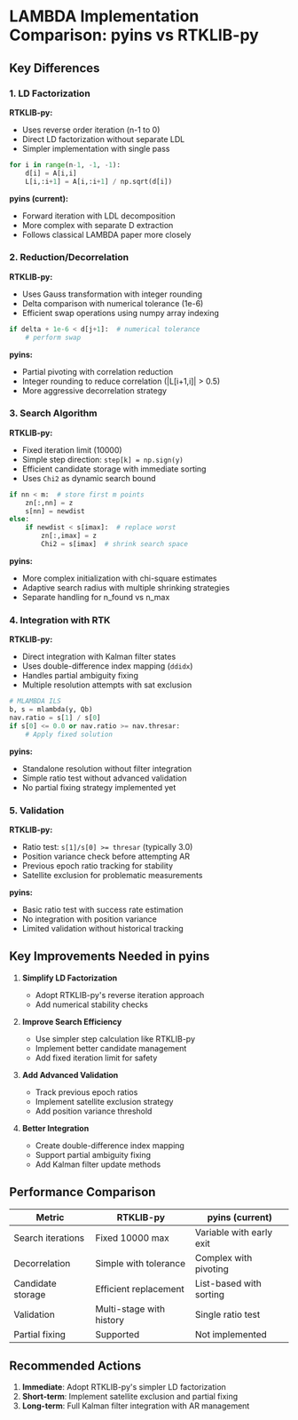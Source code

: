 # LAMBDA Implementation Comparison: pyins vs RTKLIB-py

## Key Differences

### 1. **LD Factorization**
   
**RTKLIB-py:**
- Uses reverse order iteration (n-1 to 0)
- Direct LD factorization without separate LDL
- Simpler implementation with single pass
```python
for i in range(n-1, -1, -1):
    d[i] = A[i,i]
    L[i,:i+1] = A[i,:i+1] / np.sqrt(d[i])
```

**pyins (current):**
- Forward iteration with LDL decomposition
- More complex with separate D extraction
- Follows classical LAMBDA paper more closely

### 2. **Reduction/Decorrelation**

**RTKLIB-py:**
- Uses Gauss transformation with integer rounding
- Delta comparison with numerical tolerance (1e-6)
- Efficient swap operations using numpy array indexing
```python
if delta + 1e-6 < d[j+1]:  # numerical tolerance
    # perform swap
```

**pyins:**
- Partial pivoting with correlation reduction
- Integer rounding to reduce correlation (|L[i+1,i]| > 0.5)
- More aggressive decorrelation strategy

### 3. **Search Algorithm**

**RTKLIB-py:**
- Fixed iteration limit (10000)
- Simple step direction: `step[k] = np.sign(y)`
- Efficient candidate storage with immediate sorting
- Uses `Chi2` as dynamic search bound
```python
if nn < m:  # store first m points
    zn[:,nn] = z
    s[nn] = newdist
else:
    if newdist < s[imax]:  # replace worst
        zn[:,imax] = z
        Chi2 = s[imax]  # shrink search space
```

**pyins:**
- More complex initialization with chi-square estimates
- Adaptive search radius with multiple shrinking strategies
- Separate handling for n_found vs n_max

### 4. **Integration with RTK**

**RTKLIB-py:**
- Direct integration with Kalman filter states
- Uses double-difference index mapping (`ddidx`)
- Handles partial ambiguity fixing
- Multiple resolution attempts with sat exclusion
```python
# MLAMBDA ILS
b, s = mlambda(y, Qb)
nav.ratio = s[1] / s[0]
if s[0] <= 0.0 or nav.ratio >= nav.thresar:
    # Apply fixed solution
```

**pyins:**
- Standalone resolution without filter integration
- Simple ratio test without advanced validation
- No partial fixing strategy implemented yet

### 5. **Validation**

**RTKLIB-py:**
- Ratio test: `s[1]/s[0] >= thresar` (typically 3.0)
- Position variance check before attempting AR
- Previous epoch ratio tracking for stability
- Satellite exclusion for problematic measurements

**pyins:**
- Basic ratio test with success rate estimation
- No integration with position variance
- Limited validation without historical tracking

## Key Improvements Needed in pyins

1. **Simplify LD Factorization**
   - Adopt RTKLIB-py's reverse iteration approach
   - Add numerical stability checks

2. **Improve Search Efficiency**
   - Use simpler step calculation like RTKLIB-py
   - Implement better candidate management
   - Add fixed iteration limit for safety

3. **Add Advanced Validation**
   - Track previous epoch ratios
   - Implement satellite exclusion strategy
   - Add position variance threshold

4. **Better Integration**
   - Create double-difference index mapping
   - Support partial ambiguity fixing
   - Add Kalman filter update methods

## Performance Comparison

| Metric | RTKLIB-py | pyins (current) |
|--------|-----------|-----------------|
| Search iterations | Fixed 10000 max | Variable with early exit |
| Decorrelation | Simple with tolerance | Complex with pivoting |
| Candidate storage | Efficient replacement | List-based with sorting |
| Validation | Multi-stage with history | Single ratio test |
| Partial fixing | Supported | Not implemented |

## Recommended Actions

1. **Immediate**: Adopt RTKLIB-py's simpler LD factorization
2. **Short-term**: Implement satellite exclusion and partial fixing
3. **Long-term**: Full Kalman filter integration with AR management